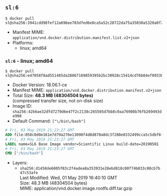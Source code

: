 ## `sl:6`

```console
$ docker pull sl@sha256:3941cdd98fef12a696ee703dfed6e0ca5a52c28722da75a35030a5320a0f2bf9
```

-	Manifest MIME: `application/vnd.docker.distribution.manifest.list.v2+json`
-	Platforms:
	-	linux; amd64

### `sl:6` - linux; amd64

```console
$ docker pull sl@sha256:e47058f8ad551485da28867169859395b2bc30928c15414cd76b84ef09338233
```

-	Docker Version: 18.06.1-ce
-	Manifest MIME: `application/vnd.docker.distribution.manifest.v2+json`
-	Total Size: **48.3 MB (48304504 bytes)**  
	(compressed transfer size, not on-disk size)
-	Image ID: `sha256:42b6ae32dfd7270d6e47f2c2138c265505d7bb8c0aa76908b76fb269493de998`
-	Default Command: `["\/bin\/bash"]`

```dockerfile
# Fri, 03 May 2019 21:23:27 GMT
ADD file:058c0d0e161e7d79a276e13090f4d8d870a8dc3f208e8332499cca5c5dbf6f95 in / 
# Fri, 03 May 2019 21:23:27 GMT
LABEL name=SL6 Base Image vendor=Scientific Linux build-date=20190501
# Fri, 03 May 2019 21:23:27 GMT
CMD ["/bin/bash"]
```

-	Layers:
	-	`sha256:d1458de6005f03c2f4adea8a353931e28ebd818c00f74b033c00cb7b47c53afe`  
		Last Modified: Wed, 01 May 2019 16:40:10 GMT  
		Size: 48.3 MB (48304504 bytes)  
		MIME: application/vnd.docker.image.rootfs.diff.tar.gzip
